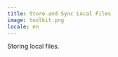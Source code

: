 ```yaml
---
title: Store and Sync Local Files
image: toolkit.png
locale: en
---
```


Storing local files.

<app-button :color="true" localUrl=":8081" text="Signup or Login"></app-button>
